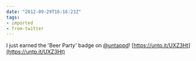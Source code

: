 ```yaml
---
date: "2012-09-29T16:16:23Z"
tags:
- imported
- from-twitter
---
```

I just earned the 'Beer Party' badge on [@untappd](/twitter/#/untappd)! [https://untp.it/UXZ3Ht](https://untp.it/UXZ3Ht)
